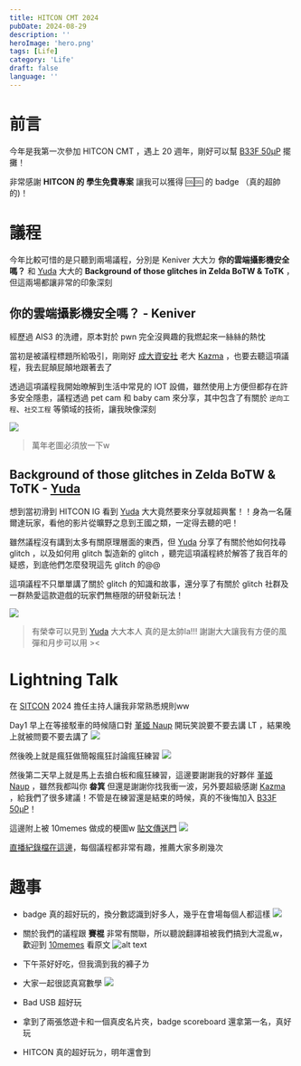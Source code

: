```yaml
---
title: HITCON CMT 2024
pubDate: 2024-08-29
description: ''
heroImage: 'hero.png'
tags: [Life]
category: 'Life'
draft: false 
language: ''
---
```


# 前言
今年是我第一次參加 HITCON CMT ，遇上 20 週年，剛好可以幫 [B33F 50μP](https://nckuctf.org/) 擺攤！

非常感謝 **HITCON 的 學生免費專案** 讓我可以獲得 🆒🆒 的 badge （真的超帥的)！

# 議程
今年比較可惜的是只聽到兩場議程，分別是 Keniver 大大ㄉ **你的雲端攝影機安全嗎？** 和 [Yuda](https://www.youtube.com/@zb_yuhudaddy) 大大的 **Background of those glitches in Zelda BoTW & ToTK** ，但這兩場都讓非常的印象深刻

## 你的雲端攝影機安全嗎？ - Keniver
經歷過 AIS3 的洗禮，原本對於 pwn 完全沒興趣的我燃起來一絲絲的熱忱

當初是被議程標題所給吸引，剛剛好 [成大資安社](https://nckuctf.org/) 老大 [Kazma](https://kazma.tw) ，也要去聽這項議程，我去屁顛屁顛地跟著去了

透過這項議程我開始暸解到生活中常見的 IOT 設備，雖然使用上方便但都存在許多安全隱患，議程透過 pet cam 和 baby cam 來分享，其中包含了有關於 `逆向工程`、`社交工程` 等領域的技術，讓我映像深刻

![](image.png)
> 萬年老圖必須放一下w

## Background of those glitches in Zelda BoTW & ToTK - [Yuda](https://www.youtube.com/@zb_yuhudaddy)
想到當初滑到 HITCON IG 看到 [Yuda](https://www.youtube.com/@zb_yuhudaddy) 大大竟然要來分享就超興奮！！身為一名薩爾達玩家，看他的影片從曠野之息到王國之類，一定得去聽的吧！

雖然議程沒有講到太多有關原理層面的東西，但 [Yuda](https://www.youtube.com/@zb_yuhudaddy) 分享了有關於他如何找尋 glitch ，以及如何用 glitch 製造新的 glitch ，聽完這項議程終於解答了我百年的疑惑，到底他們怎麼發現這先 glitch 的@@

這項議程不只單單講了關於 glitch 的知識和故事，還分享了有關於 glitch 社群及一群熱愛這款遊戲的玩家們無極限的研發新玩法！

![](yuda.JPG)
> 有榮幸可以見到 [Yuda](https://www.youtube.com/@zb_yuhudaddy) 大大本人 真的是太帥la!!! 謝謝大大讓我有方便的風彈和月步可以用 ><

# Lightning Talk

在 [SITCON](https://siton.org) 2024 擔任主持人讓我非常熟悉規則ww

Day1 早上在等接駁車的時候隨口對 [堇姬 Naup](https://naupjjin.github.io/) 開玩笑說要不要去講 LT ，結果晚上就被問要不要去講了
![](naup_LT.png)

然後晚上就是瘋狂做簡報瘋狂討論瘋狂練習
![](outline.JPG)

然後第二天早上就是馬上去搶白板和瘋狂練習，這邊要謝謝我的好夥伴 [堇姬 Naup](https://naupjjin.github.io/) ，雖然我都叫你 **畚箕** 但還是謝謝你找我衝一波，另外要超級感謝 [Kazma](https://kazma.tw) ，給我們了很多建議！不管是在練習還是結束的時候，真的不後悔加入 [B33F 50μP](https://nckuctf.org/)！

這邊附上被 10memes 做成的梗圖w [貼文傳送門](https://www.facebook.com/share/p/Hq4ZdseU4WYKNoz2/)
![](10memes.png)


<div class='info'>

[直播紀錄檔在這邊](https://www.facebook.com/share/v/AEQYwBZ1ACS2A1iA/)，每個議程都非常有趣，推薦大家多刷幾次
</div>


# 趣事
- badge 真的超好玩的，換分數認識到好多人，幾乎在會場每個人都這樣
![](betan.jpg)

- 關於我們的議程跟 **賽棍** 非常有關聯，所以聽說翻譯祖被我們搞到大混亂w，歡迎到 [10memes](https://www.facebook.com/share/p/oz9aExEmkiojYLTy/) 看原文
![alt text](smurf.png)

- 下午茶好好吃，但我滴到我的褲子ㄌ 

- 大家一起很認真寫數學
![](math.png)

- Bad USB 超好玩

- 拿到了兩張悠遊卡和一個真皮名片夾，badge scoreboard 還拿第一名，真好玩

- HITCON 真的超好玩ㄉ，明年還會到

